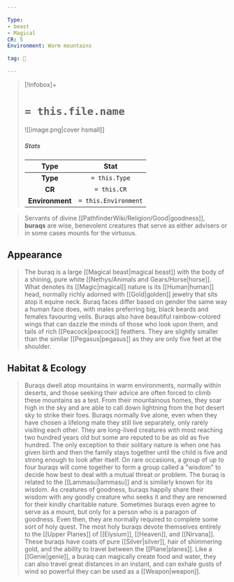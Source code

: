 ```yaml
---

Type:
- beast
- Magical
CR: 5
Environment: Warm mountains

tag: 👹

---
```


> [!infobox]+
> #  `= this.file.name`
> ![[image.png|cover hsmall]]
> ##### Stats
> Type | Stat |
> :---:|:---:|
> **Type** | `= this.Type` |
> **CR** | `= this.CR` |
> **Environment** | `= this.Environment` |



> Servants of divine [[PathfinderWiki/Religion/Good|goodness]], **buraqs** are wise, benevolent creatures that serve as either advisers or in some cases mounts for the virtuous.


## Appearance

> The buraq is a large [[Magical beast|magical beast]] with the body of a shining, pure white [[Nethys/Animals and Gears/Horse|horse]]. What denotes its [[Magic|magical]] nature is its [[Human|human]] head, normally richly adorned with [[Gold|golden]] jewelry that sits atop it equine neck. Buraq faces differ based on gender the same way a human face does, with males preferring big, black beards and females favouring veils. Buraqs also have beautiful rainbow-colored wings that can dazzle the minds of those who look upon them, and tails of rich [[Peacock|peacock]] feathers. They are slightly smaller than the similar [[Pegasus|pegasus]] as they are only five feet at the shoulder.


## Habitat & Ecology

> Buraqs dwell atop mountains in warm environments, normally within deserts, and those seeking their advice are often forced to climb these mountains as a test. From their mountainous homes, they soar high in the sky and are able to call down lightning from the hot desert sky to strike their foes. Buraqs normally live alone, even when they have chosen a lifelong mate they still live separately, only rarely visiting each other. They are long-lived creatures with most reaching two hundred years old but some are reputed to be as old as five hundred. The only exception to their solitary nature is when one has given birth and then the family stays together until the child is five and strong enough to look after itself. On rare occasions, a group of up to four buraqs will come together to form a group called a "wisdom" to decide how best to deal with a mutual threat or problem.
> The buraq is related to the [[Lammasu|lammasu]] and is similarly known for its wisdom. As creatures of goodness, buraqs happily share their wisdom with any goodly creature who seeks it and they are renowned for their kindly charitable nature. Sometimes buraqs even agree to serve as a mount, but only for a person who is a paragon of goodness. Even then, they are normally required to complete some sort of holy quest. The most holy buraqs devote themselves entirely to the [[Upper Planes]] of [[Elysium]], [[Heaven]], and [[Nirvana]]. These buraqs have coats of pure [[Silver|silver]], hair of shimmering gold, and the ability to travel between the [[Plane|planes]]. Like a [[Genie|genie]], a buraq can magically create food and water, they can also travel great distances in an instant, and can exhale gusts of wind so powerful they can be used as a [[Weapon|weapon]].







